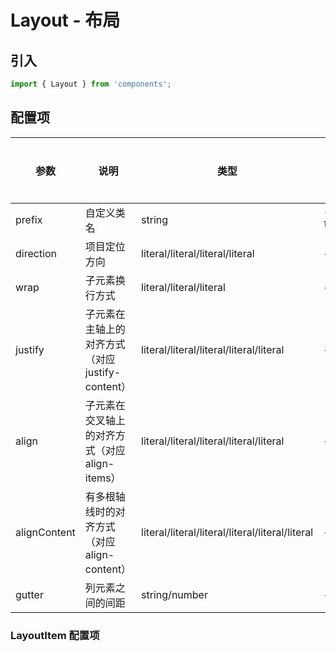 # Layout - 布局

## 引入
```jsx
import { Layout } from 'components';
```

## 配置项
| 参数 | 说明 | 类型 | 默认值 |备选值 | 是否必须 |
| --- | --- | --- | --- | --- | --- |
| prefix | 自定义类名 | string | `'caf-layout'` | - | ❌ |
| direction | 项目定位方向 | literal/literal/literal/literal | - | - | ❌ |
| wrap | 子元素换行方式 | literal/literal/literal | - | - | ❌ |
| justify | 子元素在主轴上的对齐方式（对应justify-content） | literal/literal/literal/literal/literal | - | - | ❌ |
| align | 子元素在交叉轴上的对齐方式（对应align-items） | literal/literal/literal/literal/literal | - | - | ❌ |
| alignContent | 有多根轴线时的对齐方式（对应align-content） | literal/literal/literal/literal/literal/literal | - | - | ❌ |
| gutter | 列元素之间的间距 | string/number | - | - | ❌ |

### LayoutItem 配置项
